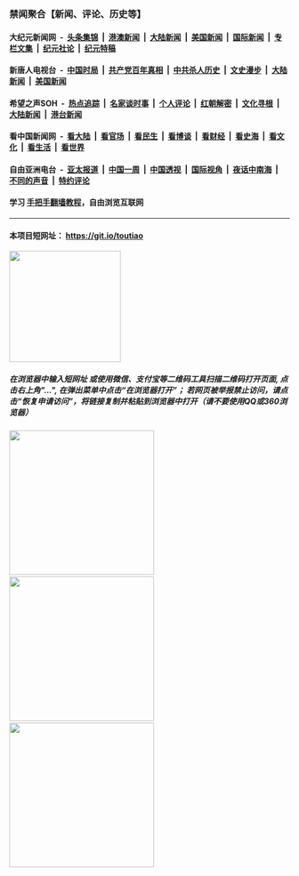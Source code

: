 ### 禁闻聚合【新闻、评论、历史等】

#### 大纪元新闻网 &nbsp;-&nbsp; [头条集锦](indexes/E头条集锦.md?t=02110533) &nbsp;|&nbsp; [港澳新闻](indexes/E港澳新闻.md?t=02110533)  &nbsp;|&nbsp; [大陆新闻](indexes/E大陆新闻.md?t=02110533) &nbsp;|&nbsp; [美国新闻](indexes/E美国新闻.md?t=02110533) &nbsp;|&nbsp; [国际新闻](indexes/E国际新闻.md?t=02110533) &nbsp;|&nbsp; [专栏文集](indexes/E专栏文集.md?t=02110533) &nbsp;|&nbsp; [纪元社论](indexes/E纪元社论.md?t=02110533) &nbsp;|&nbsp; [纪元特稿](indexes/E纪元特稿.md?t=02110533) 

#### 新唐人电视台 &nbsp;-&nbsp; [中国时局](indexes/N中国时局.md?t=02110533) &nbsp;|&nbsp; [共产党百年真相](indexes/N共产党百年真相.md?t=02110533) &nbsp;|&nbsp; [中共杀人历史](indexes/N中共杀人历史.md?t=02110533) &nbsp;|&nbsp; [文史漫步](indexes/N文史漫步.md?t=02110533) &nbsp;|&nbsp; [大陆新闻](indexes/N大陆新闻.md?t=02110533) &nbsp;|&nbsp; [美国新闻](indexes/N美国新闻.md?t=02110533)

#### 希望之声SOH &nbsp;-&nbsp; [热点追踪](indexes/H热点追踪.md?t=02110533) &nbsp;|&nbsp; [名家谈时事](indexes/H名家谈时事.md?t=02110533) &nbsp;|&nbsp; [个人评论](indexes/H个人评论.md?t=02110533)  &nbsp;|&nbsp; [红朝解密](indexes/H红朝解密.md?t=02110533) &nbsp;|&nbsp; [文化寻根](indexes/H文化寻根.md?t=02110533) &nbsp;|&nbsp; [大陆新闻](indexes/H大陆新闻.md?t=02110533) &nbsp;|&nbsp; [港台新闻](indexes/H港台新闻.md?t=02110533)

#### 看中国新闻网 &nbsp;-&nbsp; [看大陆](indexes/S看大陆.md?t=02110533) &nbsp;|&nbsp; [看官场](indexes/S看官场.md?t=02110533) &nbsp;|&nbsp; [看民生](indexes/S看民生.md?t=02110533)  &nbsp;|&nbsp; [看博谈](indexes/S看博谈.md?t=02110533) &nbsp;|&nbsp; [看财经](indexes/S看财经.md?t=02110533) &nbsp;|&nbsp; [看史海](indexes/S看史海.md?t=02110533) &nbsp;|&nbsp; [看文化](indexes/S看文化.md?t=02110533) &nbsp;|&nbsp; [看生活](indexes/S看生活.md?t=02110533) &nbsp;|&nbsp; [看世界](indexes/S看世界.md?t=02110533)

#### 自由亚洲电台 &nbsp;-&nbsp; [亚太报道](indexes/R亚太报道.md?t=02110533) &nbsp;|&nbsp; [中国一周](indexes/R中国一周.md?t=02110533) &nbsp;|&nbsp; [中国透视](indexes/R中国透视.md?t=02110533)  &nbsp;|&nbsp; [国际视角](indexes/R国际视角.md?t=02110533) &nbsp;|&nbsp; [夜话中南海](indexes/R夜话中南海.md?t=02110533) &nbsp;|&nbsp; [不同的声音](indexes/R不同的声音.md?t=02110533) &nbsp;|&nbsp; [特约评论](indexes/R特约评论.md?t=02110533)

#### 学习 [手把手翻墙教程](https://github.com/gfw-breaker/guides/wiki)，自由浏览互联网

----

#### 本项目短网址： https://git.io/toutiao
<img src="https://raw.githubusercontent.com/gfw-breaker/banned-news/master/scripts/img/qr.png" width="200px"/>  

##### 在浏览器中输入短网址 或使用微信、支付宝等二维码工具扫描二维码打开页面, 点击右上角"...", 在弹出菜单中点击“在浏览器打开”； 若网页被举报禁止访问，请点击“恢复申请访问”，将链接复制并粘贴到浏览器中打开（请不要使用QQ或360浏览器）

<img src="https://raw.githubusercontent.com/gfw-breaker/banned-news/master/scripts/img/1.png" width="260px"/> &nbsp; <img src="https://raw.githubusercontent.com/gfw-breaker/banned-news/master/scripts/img/2.png" width="260px"/> &nbsp; <img src="https://raw.githubusercontent.com/gfw-breaker/banned-news/master/scripts/img/3.png" width="260px"/>
